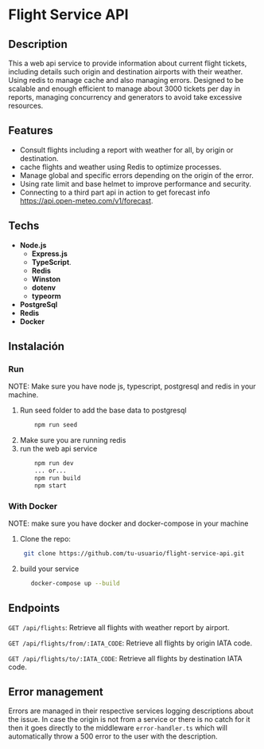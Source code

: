 # Flight Service API

## Description

This a web api service to provide information about current flight tickets, including details such origin and destination airports with their weather. Using redis to manage cache and also managing errors. Designed to be scalable and enough efficient to manage about 3000 tickets per day in reports, managing concurrency and generators to avoid take excessive resources.

## Features

- Consult flights including a report with weather for all, by origin or destination.
- cache flights and weather using Redis to optimize processes.
- Manage global and specific errors depending on the origin of the error.
- Using rate limit and base helmet to improve performance and security.
- Connecting to a third part api in action to get forecast info https://api.open-meteo.com/v1/forecast.

## Techs

- **Node.js**
    - **Express.js**
    - **TypeScript**.
    - **Redis**
    - **Winston**
    - **dotenv**
    - **typeorm**
- **PostgreSql**
- **Redis**
- **Docker**

## Instalación

### Run
NOTE: Make sure you have node js, typescript, postgresql and redis in your machine.

1. Run seed folder to add the base data to postgresql
    ```bash
        npm run seed
    ```
2. Make sure you are running redis
3. run the web api service
    ```bash
        npm run dev
        ... or...
        npm run build
        npm start
    ``` 


### With Docker
NOTE: make sure you have docker and docker-compose in your machine

1. Clone the repo:
   ```bash
    git clone https://github.com/tu-usuario/flight-service-api.git
   ```
2. build your service
    ```bash
       docker-compose up --build 
    ```

## Endpoints
    
`GET /api/flights`: Retrieve all flights with weather report by airport.

`GET /api/flights/from/:IATA_CODE`: Retrieve all flights by origin IATA code.

`GET /api/flights/to/:IATA_CODE`: Retrieve all flights by destination IATA code.

## Error management
Errors are managed in their respective services logging descriptions about the issue. In case the origin is not from a service or there is no catch for it then it goes directly to the middleware `error-handler.ts` which will automatically throw a 500 error to the user with the description.

